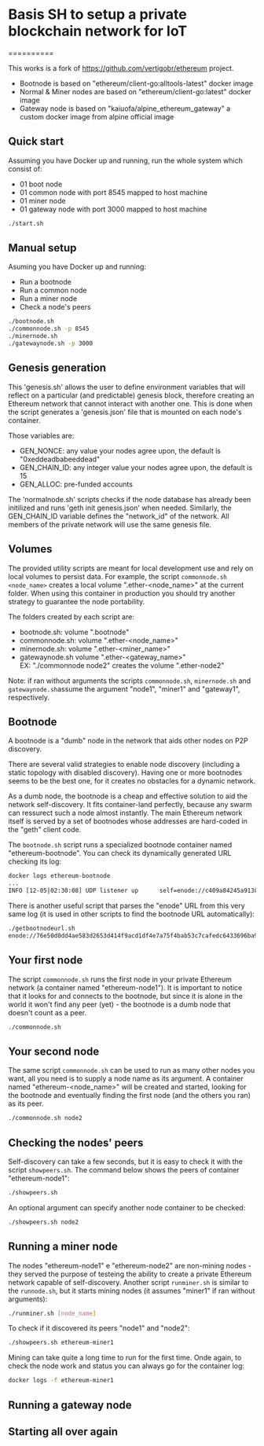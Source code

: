 # Basis SH to setup a private blockchain network for IoT
==========

This works is a fork of https://github.com/vertigobr/ethereum project.  
- Bootnode is based on "ethereum/client-go:alltools-latest" docker image
- Normal & Miner nodes are based on "ethereum/client-go:latest" docker image
- Gateway node is based on "kaiuofa/alpine_ethereum_gateway" a custom docker image from alpine official image

## Quick start

Assuming you have Docker up and running, run the whole system which consist of:
- 01 boot node
- 01 common node with port 8545 mapped to host machine
- 01 miner node
- 01 gateway node with port 3000 mapped to host machine

```sh
./start.sh
```

## Manual setup

Asuming you have Docker up and running:

* Run a bootnode
* Run a common node
* Run a miner node
* Check a node's peers

```sh
./bootnode.sh
./commonnode.sh -p 8545
./minernode.sh
./gatewaynode.sh -p 3000
```

## Genesis generation

This 'genesis.sh' allows the user to define environment variables that will reflect on a particular (and predictable) genesis block, therefore creating an Ethereum network that cannot interact with another one. This is done when the script generates a 'genesis.json' file that is mounted on each node's container.

Those variables are:

* GEN_NONCE: any value your nodes agree upon, the default is "0xeddeadbabeeddead"
* GEN_CHAIN_ID: any integer value your nodes agree upon, the default is 15
* GEN_ALLOC: pre-funded accounts

The 'normalnode.sh' scripts checks if the node database has already been initilized and runs 'geth init genesis.json' when needed. Similarly, the GEN_CHAIN_ID variable defines the "network_id" of the network. All members of the private network will use the same genesis file.

## Volumes

The provided utility scripts are meant for local development use and rely on local volumes to persist data. For example, the script `commonnode.sh <node_name>` creates a local volume ".ether-<node_name>" at the current folder. When using this container in production you should try another strategy to guarantee the node portability.

The folders created by each script are:

* bootnode.sh: volume ".bootnode"
* commonnode.sh: volume ".ether-<node_name>" 
* minernode.sh: volume ".ether-<miner_name>"
* gatewaynode.sh volume ".ether-<gateway_name>"  
EX: "./commonnode node2" creates the volume ".ether-node2"

Note: if ran without arguments the scripts `commonnode.sh`, `minernode.sh` and `gatewaynode.sh`assume the argument "node1", "miner1" and "gateway1", respectively.

## Bootnode

A bootnode is a "dumb" node in the network that aids other nodes on P2P discovery.

There are several valid strategies to enable node discovery (including a static topology with disabled discovery). Having one or more bootnodes seems to be the best one, for it creates no obstacles for a dynamic network.

As a dumb node, the bootnode is a cheap and effective solution to aid the network self-discovery. It fits container-land perfectly, because any swarm can ressurect such a node almost instantly. The main Ethereum network itself is served by a set of bootnodes whose addresses are hard-coded in the "geth" client code.

The `bootnode.sh` script runs a specialized bootnode container named "ethereum-bootnode". You can check its dynamically generated URL checking its log:

```sh
docker logs ethereum-bootnode
...
INFO [12-05|02:30:08] UDP listener up      self=enode://c409a84245a91384a6743e800c4f45df31915d9c6a30c1352a4442d18e443b184107696231d714f3c3015f13263a416ec019d637fb567aea5455114f1cf161d2@[::]:30301
```

There is another useful script that parses the "enode" URL from this very same log (it is used in other scripts to find the bootnode URL automatically):

```sh
./getbootnodeurl.sh
enode://76e50d0dd4ae583d2653d414f9acd1df4e7a75f4bab53c7cafedc6433696ba9596c6dc84626423e629760b3ab2af9f97220dfee73961cb5be1a8ce1fa40a0bff@172.17.0.4:30301
```

## Your first node

The script `commonnode.sh` runs the first node in your private Ethereum network (a container named "ethereum-node1"). It is important to notice that it looks for and connects to the bootnode, but since it is alone in the world it won't find any peer (yet) - the bootnode is a dumb node that doesn't count as a peer. 

```sh
./commonnode.sh
```

## Your second node

The same script `commonnode.sh` can be used to run as many other nodes you want, all you need is to supply a node name as its argument. A container named "ethereum-<node_name>" will be created and started, looking for the bootnode and eventually finding the first node (and the others you ran) as its peer.

```sh
./commonnode.sh node2
```

## Checking the nodes' peers

Self-discovery can take a few seconds, but it is easy to check it with the script `showpeers.sh`. The command below shows the peers of container "ethereum-node1":

```sh
./showpeers.sh
```

An optional argument can specify another node container to be checked: 

```sh
./showpeers.sh node2
```

## Running a miner node

The nodes "ethereum-node1" e "ethereum-node2" are non-mining nodes - they served the purpose of testeing the ability to create a private Ethereum network capable of self-discovery. Another script `runminer.sh` is similar to the `runnode.sh`, but it starts mining nodes (it assumes "miner1" if ran without arguments):

```sh
./runminer.sh [node_name]
```

To check if it discovered its peers "node1" and "node2":

```sh
./showpeers.sh ethereum-miner1
```

Mining can take quite a long time to run for the first time. Onde again, to check the node work and status you can always go for the container log:

```sh
docker logs -f ethereum-miner1
```

## Running a gateway node

## Starting all over again

